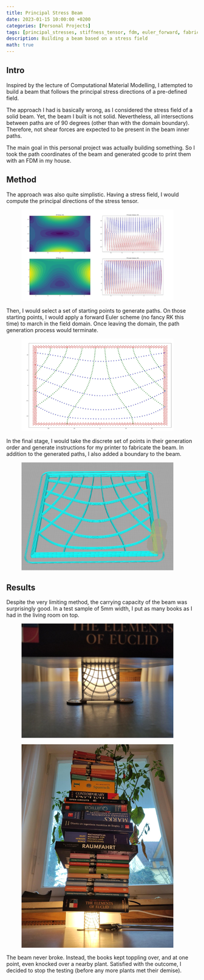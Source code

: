 ```yaml
---
title: Principal Stress Beam
date: 2023-01-15 10:00:00 +0200
categories: [Personal Projects]
tags: [principal_stresses, stiffness_tensor, fdm, euler_forward, fabrication]
description: Building a beam based on a stress field
math: true
---
```

## Intro
Inspired by the lecture of Computational Material Modelling, I attempted to build a beam that follows the principal stress directions of a pre-defined field.  

The approach I had is basically wrong, as I considered the stress field of a solid beam. Yet, the beam I built is not solid. Nevertheless, all intersections between paths are of 90 degrees (other than with the domain boundary). Therefore, not shear forces are expected to be present in the beam inner paths.  

The main goal in this personal project was actually building something. So I took the path coordinates of the beam and generated gcode to print them with an FDM in my house.  

## Method
The approach was also quite simplistic. Having a stress field, I would compute the principal directions of the stress tensor. 
<figure>
    <img src="../assets/img/principal_stress_beam/stress_fields.png" alt="diagram" width="400"/>
</figure>
Then, I would select a set of starting points to generate paths. On those starting points, I would apply a forward Euler scheme (no fancy RK this time) to march in the field domain. Once leaving the domain, the path generation process would terminate.  
<figure>
    <img src="../assets/img/principal_stress_beam/discrete.png" alt="diagram" width="400"/>
</figure>

In the final stage, I would take the discrete set of points in their generation order and generate instructions for my printer to fabricate the beam. In addition to the generated paths, I also added a boundary to the beam.  
<figure>
    <img src="../assets/img/principal_stress_beam/gcode.png" alt="diagram" width="400"/>
</figure>

## Results
Despite the very limiting method, the carrying capacity of the beam was surprisingly good. In a test sample of 5mm width, I put as many books as I had in the living room on top.  

<figure>
    <img src="../assets/img/principal_stress_beam/closeup.png" alt="diagram" width="400"/>
</figure>
<figure>
    <img src="../assets/img/principal_stress_beam/books.png" alt="diagram" width="400"/>
</figure>
The beam never broke. Instead, the books kept toppling over, and at one point, even knocked over a nearby plant. Satisfied with the outcome, I decided to stop the testing (before any more plants met their demise).